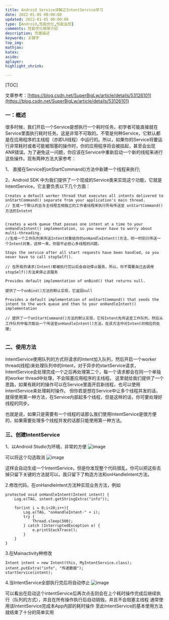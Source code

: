 ```yaml
---
title: Android Service详解之IntentService学习
date: 2022-01-05 00:00:00
updated: 2022-01-05 00:00:00
type: [Android,性能优化,性能监控]
comments: 性能优化框架介绍
description: 页面描述
keywords: 关键字
top_img:
mathjax:
katex:
aside:
aplayer:
highlight_shrink:

---
```


[TOC]





文章参考：[https://blog.csdn.net/SuperBigLw/article/details/53126101](https://blog.csdn.net/SuperBigLw/article/details/53126101)

### 一：概述
很多时候，我们开启一个Service是想执行一个耗时任务。初学者可能直接就在Service里面执行耗时任务。这是非常不可取的。不管是何种Service，它默认都是在应用程序的主线程（亦即UI线程）中运行的。所以，如果你的Service将要运行非常耗时或者可能被阻塞的操作时，你的应用程序将会被挂起，甚至会出现ANR错误。为了避免这一问题，你应该在Service中重新启动一个新的线程来进行这些操作。现有两种方法大家参考：

1、 直接在Service的onStartCommand()方法中新建一个线程来执行;

2、Android SDK 中为我们提供了一个现成的Service类来实现这个功能，它就是IntentService，它主要负责以下几个方面：

```
Creates a default worker thread that executes all intents delivered to onStartCommand() separate from your application's main thread.
// 生成一个默认的且与主线程互相独立的工作者线程来执行所有传送至 onStartCommand() 方法的Intetnt


Creates a work queue that passes one intent at a time to your onHandleIntent() implementation, so you never have to worry about multi-threading.
//生成一个工作队列来传送Intent对象给你的onHandleIntent()方法，同一时刻只传送一个Intent对象，这样一来，你就不必担心多线程的问题。

Stops the service after all start requests have been handled, so you never have to call stopSelf().

// 在所有的请求(Intent)都被执行完以后会自动停止服务，所以，你不需要自己去调用stopSelf()方法来停止该服务

Provides default implementation of onBind() that returns null.

提供了一个onBind()方法的默认实现，它返回null

Provides a default implementation of onStartCommand() that sends the intent to the work queue and then to your onHandleIntent() implementation

// 提供了一个onStartCommand()方法的默认实现，它将Intent先传送至工作队列，然后从工作队列中每次取出一个传送至onHandleIntent()方法，在该方法中对Intent对相应的处理;


```

### 二、使用方法

IntentService使用队列的方式将请求的Intent加入队列，然后开启一个worker thread(线程)来处理队列中的Intent，对于异步的startService请求，IntentService会处理完成一个之后再处理第二个，每一个请求都会在同一个单独的worker thread中处理，不会阻塞应用程序的主线程。
这里就给我们提供了一个思路，如果有耗时的操作可以在Service里面开启新线程，也可以使用IntentService来处理耗时操作。 但你若是想在Service中让多个线程并发的话，就得使用第一种方法，在Service内部起多个线程，但是这样的话，你可要处理好线程的同步。

也就是说，如果只是需要有一个线程的话那么我们使用IntentService是很方便的，如果需要处理多个线程并发的话那只能使用第一种方法。


### 三、创建IntentService
1、以Android Studio为环境，非常的方便
![image](https://note.youdao.com/yws/res/33789/2B0381D72CEA419BAF2154336F99BD40)

可以将这个勾选取消
![image](https://note.youdao.com/yws/res/33792/544DC2903E32437997F553C94185E0BE)

这样会自动生成一个IntentService，但是你发现整个代码很乱，你可以把这些去掉只留下关键的方法就可以，我只留下了构造方法和onHandleIntent方法。

2.修改代码，在onHandleIntent方法种实现业务方法，例如

```
protected void onHandleIntent(Intent intent) {
    Log.e(TAG, intent.getStringExtra("info"));
 
    for(int i = 0;i<20;i++){
        Log.e(TAG, "onHandleIntent-" + i);
        try {
            Thread.sleep(500);
        } catch (InterruptedException e) {
            e.printStackTrace();
        }
    }
}
```
3.在Mainactivity种修改

```
Intent intent = new Intent(this, MyIntentService.class);
intent.putExtra("info", "传递数据");
startService(intent);
```

4.当IntentService全部执行完后将自动停止
![image](https://note.youdao.com/yws/res/33802/C6EB437D52404A29807F6DC02850A56E)

可以看出在启动这个intentService后再次点击则会在上个耗时操作完成后继续执行（队列的方式），并且在所有操作执行后自动销毁。并且不会阻塞主线程
通常使用该IntentService完成本App内部的耗时操作
至此IntentService的基本使用方法就结束了十分的简单实用